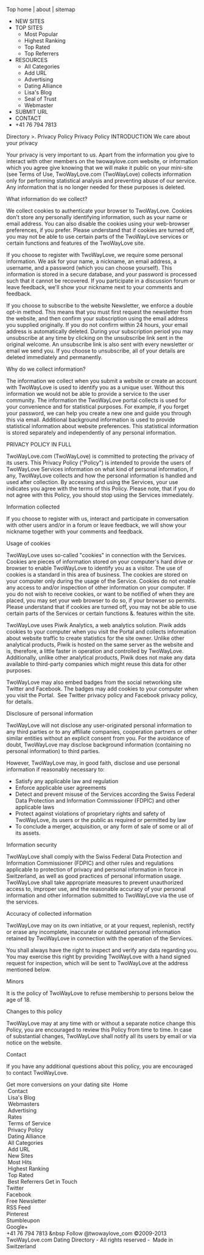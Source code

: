 Top home | about | sitemap

*   NEW SITES
*   TOP SITES
    *   Most Popular
    *   Highest Ranking
    *   Top Rated
    *   Top Referrers
*   RESOURCES
    *   All Categories
    *   Add URL
    *   Advertising
    *   Dating Alliance
    *   Lisa's Blog
    *   Seal of Trust
    *   Webmaster
*   SUBMIT URL
*   CONTACT
*   +41 76 794 7813

Directory >. Privacy Policy Privacy Policy INTRODUCTION We care about your privacy

Your privacy is very important to us. Apart from the information you give to interact with other members on the twowaylove.com website, or information which you agree give knowing that we will make it public on your mini-site (see Terms of Use, TwoWayLove.com (TwoWayLove) collects information only for performing statistical analysis and preventing abuse of our service. Any information that is no longer needed for these purposes is deleted.

What information do we collect?

We collect cookies to authenticate your browser to TwoWayLove. Cookies don't store any personally identifying information, such as your name or email address. You can also disable the cookies using your web-browser preferences, if you prefer. Please understand that if cookies are turned off, you may not be able to use certain parts of the TwoWayLove services or certain functions and features of the TwoWayLove site.

If you choose to register with TwoWayLove, we require some personal information. We ask for your name, a nickname, an email address, a username, and a password (which you can choose yourself). This information is stored in a secure database, and your password is processed such that it cannot be recovered. If you participate in a discussion forum or leave feedback, we'll show your nickname next to your comments and feedback.

If you choose to subscribe to the website Newsletter, we enforce a double opt-in method. This means that you must first request the newsletter from the website, and then confirm your subscription using the email address you supplied originally. If you do not confirm within 24 hours, your email address is automatically deleted. During your subscription period you may unsubscribe at any time by clicking on the unsubscribe link sent in the original welcome. An unsubscribe link is also sent with every newsletter or email we send you. If you choose to unsubscribe, all of your details are deleted immediately and permanently.

Why do we collect information?

The information we collect when you submit a website or create an account with TwoWayLove is used to identify you as a unique user. Without this information we would not be able to provide a service to the user community. The information the TwoWayLove portal collects is used for your convenience and for statistical purposes. For example, if you forget your password, we can help you create a new one and guide you through this via email. Additional background information is used to provide statistical information about website preferences. This statistical information is stored separately and independently of any personal information.

PRIVACY POLICY IN FULL

TwoWayLove.com (TwoWayLove) is committed to protecting the privacy of its users. This Privacy Policy ("Policy") is intended to provide the users of TwoWayLove Services information on what kind of personal information, if any, TwoWayLove collects and how the personal information is handled and used after collection. By accessing and using the Services, your use indicates you agree with the terms of this Policy. Please note, that if you do not agree with this Policy, you should stop using the Services immediately.

Information collected

If you choose to register with us, interact and participate in conversation with other users and/or in a forum or leave feedback, we will show your nickname together with your comments and feedback.

Usage of cookies

TwoWayLove uses so-called "cookies" in connection with the Services. Cookies are pieces of information stored on your computer's hard drive or browser to enable TwoWayLove to identify you as a visitor. The use of cookies is a standard in this area of business. The cookies are stored on your computer only during the usage of the Service. Cookies do not enable any access to and/or inspection of other information on your computer. If you do not wish to receive cookies, or want to be notified of when they are placed, you may set your web browser to do so, if your browser so permits. Please understand that if cookies are turned off, you may not be able to use certain parts of the Services or certain functions &. features within the site.

TwoWayLove uses Piwik Analytics, a web analytics solution. Piwik adds cookies to your computer when you visit the Portal and collects information about website traffic to create statistics for the site owner. Unlike other analytical products, Piwik is hosted on the same server as the website and is, therefore, a little faster in operation and controlled by TwoWayLove. Additionally, unlike other analytical products, Piwik does not make any data available to third-party companies which might reuse this data for other purposes.

TwoWayLove may also embed badges from the social networking site Twitter and Facebook. The badges may add cookies to your computer when you visit the Portal.  See Twitter privacy policy and Facebook privacy policy, for details.

Disclosure of personal information

TwoWayLove will not disclose any user-originated personal information to any third parties or to any affiliate companies, cooperation partners or other similar entities without an explicit consent from you. For the avoidance of doubt, TwoWayLove may disclose background information (containing no personal information) to third parties.

However, TwoWayLove may, in good faith, disclose and use personal information if reasonably necessary to:

*   Satisfy any applicable law and regulation
*   Enforce applicable user agreements
*   Detect and prevent misuse of the Services according the Swiss Federal Data Protection and Information Commissioner (FDPIC) and other applicable laws
*   Protect against violations of proprietary rights and safety of TwoWayLove, its users or the public as required or permitted by law
*   To conclude a merger, acquisition, or any form of sale of some or all of its assets.

Information security

TwoWayLove shall comply with the Swiss Federal Data Protection and Information Commissioner (FDPIC) and other rules and regulations applicable to protection of privacy and personal information in force in Switzerland, as well as good practices of personal information usage. TwoWayLove shall take appropriate measures to prevent unauthorized access to, improper use, and the reasonable accuracy of your personal information and other information submitted to TwoWayLove via the use of the services.

Accuracy of collected information

TwoWayLove may on its own initiative, or at your request, replenish, rectify or erase any incomplete, inaccurate or outdated personal information retained by TwoWayLove in connection with the operation of the Services.

You shall always have the right to inspect and verify any data regarding you. You may exercise this right by providing TwoWayLove with a hand signed request for inspection, which will be sent to TwoWayLove at the address mentioned below.

Minors

It is the policy of TwoWayLove to refuse membership to persons below the age of 18.

Changes to this policy

TwoWayLove may at any time with or without a separate notice change this Policy, you are encouraged to review this Policy from time to time. In case of substantial changes, TwoWayLove shall notify all its users by email or via notice on the website.

Contact

If you have any additional questions about this policy, you are encouraged to contact TwoWayLove.

Get more conversions on your dating site  Home  
 Contact  
 Lisa's Blog  
 Webmasters  
 Advertising  
 Rates  
 Terms of Service  
 Privacy Policy  
 Dating Alliance  
 All Categories  
 Add URL  
 New Sites  
 Most Hits  
 Highest Ranking  
 Top Rated  
 Best Referrers Get in Touch    
Twitter    
Facebook    
Free Newsletter    
RSS Feed    
Pinterest    
Stumbleupon    
Google+    
+41 76 794 7813 &nbsp Follow @twowaylove\_com ©2009-2013 TwoWayLove.com Dating Directory - All rights reserved -  Made in Switzerland